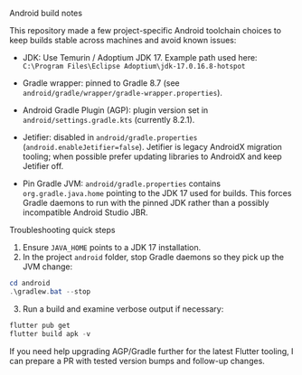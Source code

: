Android build notes

This repository made a few project-specific Android toolchain choices to keep builds stable across machines and avoid known issues:

- JDK: Use Temurin / Adoptium JDK 17. Example path used here:
  `C:\Program Files\Eclipse Adoptium\jdk-17.0.16.8-hotspot`

- Gradle wrapper: pinned to Gradle 8.7 (see `android/gradle/wrapper/gradle-wrapper.properties`).

- Android Gradle Plugin (AGP): plugin version set in `android/settings.gradle.kts` (currently 8.2.1).

- Jetifier: disabled in `android/gradle.properties` (`android.enableJetifier=false`). Jetifier is legacy AndroidX migration tooling; when possible prefer updating libraries to AndroidX and keep Jetifier off.

- Pin Gradle JVM: `android/gradle.properties` contains `org.gradle.java.home` pointing to the JDK 17 used for builds. This forces Gradle daemons to run with the pinned JDK rather than a possibly incompatible Android Studio JBR.

Troubleshooting quick steps

1. Ensure `JAVA_HOME` points to a JDK 17 installation.
2. In the project `android` folder, stop Gradle daemons so they pick up the JVM change:

```powershell
cd android
.\gradlew.bat --stop
```

3. Run a build and examine verbose output if necessary:

```powershell
flutter pub get
flutter build apk -v
```

If you need help upgrading AGP/Gradle further for the latest Flutter tooling, I can prepare a PR with tested version bumps and follow-up changes.
